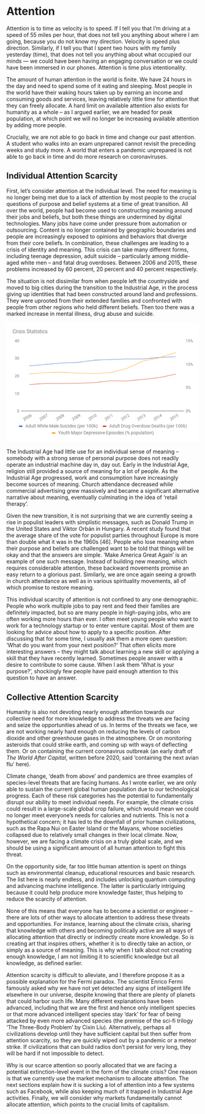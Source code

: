 # Attention

Attention is to time as velocity is to speed. If I tell you that I’m driving at a speed of 55 miles per hour, that does not tell you anything about where I am going, because you do not know my direction. Velocity is speed plus direction. Similarly, if I tell you that I spent two hours with my family yesterday (time), that does not tell you anything about what occupied our minds — we could have been having an engaging conversation or we could have been immersed in our phones. Attention is time plus intentionality.

The amount of human attention in the world is finite. We have 24 hours in the day and need to spend some of it eating and sleeping. Most people in the world have their waking hours taken up by earning an income and consuming goods and services, leaving relatively little time for attention that they can freely allocate. A hard limit on available attention also exists for humanity as a whole – as I argued earlier, we are headed for peak population, at which point we will no longer be increasing available attention by adding more people. 

Crucially, we are not able to go back in time and change our past attention. A student who walks into an exam unprepared cannot revisit the preceding weeks and study more. A world that enters a pandemic unprepared is not able to go back in time and do more research on coronaviruses.


## Individual Attention Scarcity 

First, let’s consider attention at the individual level. The need for meaning is no longer being met due to a lack of attention by most people to the crucial questions of purpose and belief systems at a time of great transition. 
All over the world, people had become used to constructing meaning around their jobs and beliefs, but both these things are undermined by digital technologies. Many jobs have come under pressure from automation or outsourcing. Content is no longer contained by geographic boundaries and people are increasingly exposed to opinions and behaviors that diverge from their core beliefs. In combination, these challenges are leading to a crisis of identity and meaning. This crisis can take many different forms, including teenage depression, adult suicide – particularly among middle-aged white men – and fatal drug overdoses. Between 2006 and 2015, these problems increased by 60 percent, 20 percent and 40 percent respectively. 

The situation is not dissimilar from when people left the countryside and moved to big cities during the transition to the Industrial Age, in the process giving up identities that had been constructed around land and professions. They were uprooted from their extended families and confronted with people from other regions who held different beliefs. Then too there was a marked increase in mental illness, drug abuse and suicide.

[![Crisis Statistics](../assets/crisis-statistics.png)](../Appendix.md#crisis-stats)

The Industrial Age had little use for an individual sense of meaning – somebody with a strong sense of personal purpose does not readily operate an industrial machine day in, day out. Early in the Industrial Age, religion still provided a source of meaning for a lot of people. As the Industrial Age progressed, work and consumption have increasingly become sources of meaning. Church attendance decreased while commercial advertising grew massively and became a significant alternative narrative about meaning, eventually culminating in the idea of ‘retail therapy’.

Given the new transition, it is not surprising that we are currently seeing a rise in populist leaders with simplistic messages, such as Donald Trump in the United States and Viktor Orbán in Hungary. A recent study found that the average share of the vote for populist parties throughout Europe is more than double what it was in the 1960s [46]. People who lose meaning when their purpose and beliefs are challenged want to be told that things will be okay and that the answers are simple. ‘Make America Great Again’ is an example of one such message. Instead of building new meaning, which requires considerable attention, these backward movements promise an easy return to a glorious past. Similarly, we are once again seeing a growth in church attendance as well as in various spirituality movements, all of which promise to restore meaning.

This individual scarcity of attention is not confined to any one demographic. People who work multiple jobs to pay rent and feed their families are definitely impacted, but so are many people in high-paying jobs, who are often working more hours than ever. I often meet young people who want to work for a technology startup or to enter venture capital. Most of them are looking for advice about how to apply to a specific position. After discussing that for some time, I usually ask them a more open question: ‘What do you want from your next position?’ That often elicits more interesting answers – they might talk about learning a new skill or applying a skill that they have recently learned. Sometimes people answer with a desire to contribute to some cause. When I ask them ‘What is your purpose?’, shockingly few people have paid enough attention to this question to have an answer.


## Collective Attention Scarcity 

Humanity is also not devoting nearly enough attention towards our collective need for more knowledge to address the threats we are facing and seize the opportunities ahead of us. 
In terms of the threats we face, we are not working nearly hard enough on reducing the levels of carbon dioxide and other greenhouse gases in the atmosphere. Or on monitoring asteroids that could strike earth, and coming up with ways of deflecting them. Or on containing the current coronavirus outbreak (an early draft of *The World After Capital*, written before 2020, said ‘containing the next avian flu’ here). 

Climate change, ‘death from above’ and pandemics are three examples of species-level threats that are facing humans. As I wrote earlier, we are only able to sustain the current global human population due to our technological progress. Each of these risk categories has the potential to fundamentally disrupt our ability to meet individual needs. For example, the climate crisis could result in a large-scale global crop failure, which would mean we could no longer meet everyone’s needs for calories and nutrients. This is not a hypothetical concern; it has led to the downfall of prior human civilizations, such as the Rapa Nui on Easter Island or the Mayans, whose societies collapsed due to relatively small changes in their local climate. Now, however, we are facing a climate crisis on a truly global scale, and we should be using a significant amount of all human attention to fight this threat.

On the opportunity side, far too little human attention is spent on things such as environmental cleanup, educational resources and basic research. The list here is nearly endless, and includes unlocking quantum computing and advancing machine intelligence. The latter is particularly intriguing because it could help produce more knowledge faster, thus helping to reduce the scarcity of attention.

None of this means that everyone has to become a scientist or engineer – there are lots of other ways to allocate attention to address these threats and opportunities. For instance, learning about the climate crisis, sharing that knowledge with others and becoming politically active are all ways of allocating attention that directly or indirectly create more knowledge. So is creating art that inspires others, whether it is to directly take an action, or simply as a source of meaning. This is why when I talk about not creating enough knowledge, I am not limiting it to scientific knowledge but all knowledge, as defined earlier.

Attention scarcity is difficult to alleviate, and I therefore propose it as a possible explanation for the Fermi paradox. The scientist Enrico Fermi famously asked why we have not yet detected any signs of intelligent life elsewhere in our universe, despite knowing that there are plenty of planets that could harbor such life. Many different explanations have been advanced, including that we are the first and hence only intelligent species or that more advanced intelligent species stay ‘dark’ for fear of being attacked by even more advanced species (the premise of the sci-fi trilogy ‘The Three-Body Problem’ by Cixin Liu). Alternatively, perhaps all civilizations develop until they have sufficient capital but then suffer from attention scarcity, so they are quickly wiped out by a pandemic or a meteor strike. If civilizations that can build radios don’t persist for very long, they will be hard if not impossible to detect.

Why is our scarce attention so poorly allocated that we are facing a potential extinction-level event in the form of the climate crisis? One reason is that we currently use the market mechanism to allocate attention. The next sections explain how it is sucking a lot of attention into a few systems such as Facebook, while also keeping much of it trapped in Industrial Age activities. Finally, we will consider why markets fundamentally cannot allocate attention, which points to the crucial limits of capitalism. 
